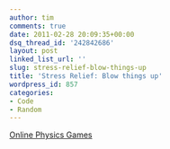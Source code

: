 ```yaml
---
author: tim
comments: true
date: 2011-02-28 20:09:35+00:00
dsq_thread_id: '242842686'
layout: post
linked_list_url: ''
slug: stress-relief-blow-things-up
title: 'Stress Relief: Blow things up'
wordpress_id: 857
categories:
- Code
- Random
---
```


  
[Online Physics Games](http://www.physicsgames.net/)
